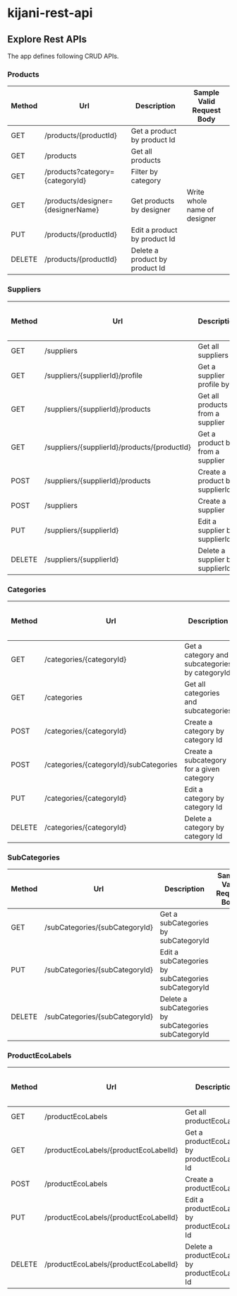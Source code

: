 # kijani-rest-api

## Explore Rest APIs

The app defines following CRUD APIs.

### Products

| Method | Url                               | Description                    | Sample Valid Request Body    |
|--------|-----------------------------------|--------------------------------|------------------------------|
| GET    | /products/{productId}             | Get a product by product Id    |                              |
| GET    | /products                         | Get all products               |                              |
| GET    | /products?category={categoryId}   | Filter by category             |                              |
| GET    | /products/designer={designerName} | Get products by designer       | Write whole name of designer |
| PUT    | /products/{productId}             | Edit a product by product Id   |                              |
| DELETE | /products/{productId}             | Delete a product by product Id |                              |

### Suppliers

| Method | Url                                          | Description                      | Sample Valid Request Body |
|--------|----------------------------------------------|----------------------------------|---------------------------|
| GET    | /suppliers                                   | Get all suppliers                |                           |
| GET    | /suppliers/{supplierId}/profile              | Get a supplier profile by Id     |                           |
| GET    | /suppliers/{supplierId}/products             | Get all products from a supplier |                           |
| GET    | /suppliers/{supplierId}/products/{productId} | Get a product by from a supplier |                           |
| POST   | /suppliers/{supplierId}/products             | Create a product by supplierId   |                           |
| POST   | /suppliers                                   | Create a supplier                |                           |
| PUT    | /suppliers/{supplierId}                      | Edit a supplier by supplierId    |                           |
| DELETE | /suppliers/{supplierId}                      | Delete a supplier by supplierId  |                           |

### Categories

| Method | Url                                    | Description                                    | Sample Valid Request Body |
|--------|----------------------------------------|------------------------------------------------|---------------------------|
| GET    | /categories/{categoryId}               | Get a category and subcategories by categoryId |                           |
| GET    | /categories                            | Get all categories and subcategories           |                           |
| POST   | /categories/{categoryId}               | Create a category by category Id               |                           |
| POST   | /categories/{categoryId}/subCategories | Create a subcategory for a given category      |                           |
| PUT    | /categories/{categoryId}               | Edit a category by category Id                 |                           |
| DELETE | /categories/{categoryId}               | Delete a category by category Id               |                           |

### SubCategories

| Method | Url                             | Description                                           | Sample Valid Request Body |
|--------|---------------------------------|-------------------------------------------------------|---------------------------|
| GET    | /subCategories/{subCategoryId}  | Get a subCategories by subCategoryId                  |                           |
| PUT    | /subCategories/{subCategoryId}  | Edit a subCategories by subCategories subCategoryId   |                           |
| DELETE | /subCategories/{subCategoryId}  | Delete a subCategories by subCategories subCategoryId |                           |

### ProductEcoLabels

| Method | Url                                   | Description                                    | Sample Valid Request Body |
|--------|---------------------------------------|------------------------------------------------|---------------------------|
| GET    | /productEcoLabels                     | Get all productEcoLabels                       |                           |
| GET    | /productEcoLabels/{productEcoLabelId} | Get a productEcoLabel by productEcoLabel Id    |                           |
| POST   | /productEcoLabels                     | Create a productEcoLabel                       |                           |
| PUT    | /productEcoLabels/{productEcoLabelId} | Edit a productEcoLabel by productEcoLabel Id   |                           |
| DELETE | /productEcoLabels/{productEcoLabelId} | Delete a productEcoLabel by productEcoLabel Id |                           |

